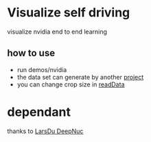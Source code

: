 # Visualize self driving
visualize nvidia end to end learning

## how to use
* run demos/nvidia
* the data set can generate by another [project](https://github.com/cos120/grabTorcs)
* you can change crop size in [readData](deepnuc/readData.py)

# dependant
thanks to [LarsDu DeepNuc](https://github.com/LarsDu/DeepNuc) 


